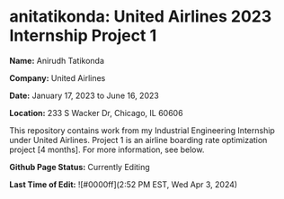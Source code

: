 # anitatikonda: United Airlines 2023 Internship Project 1

**Name:** Anirudh Tatikonda

**Company:** United Airlines

**Date:** January 17, 2023 to June 16, 2023

**Location:** 233 S Wacker Dr, Chicago, IL 60606

This repository contains work from my Industrial Engineering Internship under United Airlines. Project 1 is an airline boarding rate optimization project \[4 months\]. For more information, see below.

**Github Page Status:** Currently Editing

**Last Time of Edit:** ![#0000ff](2:52 PM EST, Wed Apr 3, 2024)
